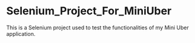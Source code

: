 # Selenium_Project_For_MiniUber
This is a Selenium project used to test the functionalities of my Mini Uber application.

